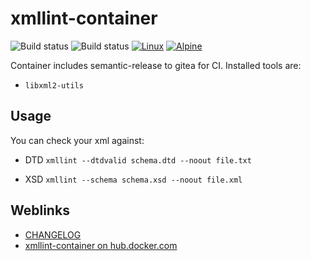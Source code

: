# xmllint-container

![Build status](https://github.com/deeagle/xmllint-container/workflows/CI/badge.svg)
![Build status](https://github.com/deeagle/xmllint-container/workflows/Release%20version/badge.svg)
[![Linux](https://svgshare.com/i/Zhy.svg)](https://svgshare.com/i/Zhy.svg)
[![Alpine](https://img.shields.io/badge/Alpine_Linux-0D597F?style=flat-square&logo=alpine-linux&logoColor=white)](https://img.shields.io/badge/Alpine_Linux-0D597F?style=flat-square&logo=alpine-linux&logoColor=white)

Container includes semantic-release to gitea for CI.
Installed tools are:

- `libxml2-utils`

## Usage

You can check your xml against:

- DTD
  `xmllint --dtdvalid schema.dtd --noout file.txt`

- XSD
  `xmllint --schema schema.xsd --noout file.xml`

## Weblinks

- [CHANGELOG](CHANGELOG.md)
- [xmllint-container on hub.docker.com](https://hub.docker.com/r/docdee/xmllint)
